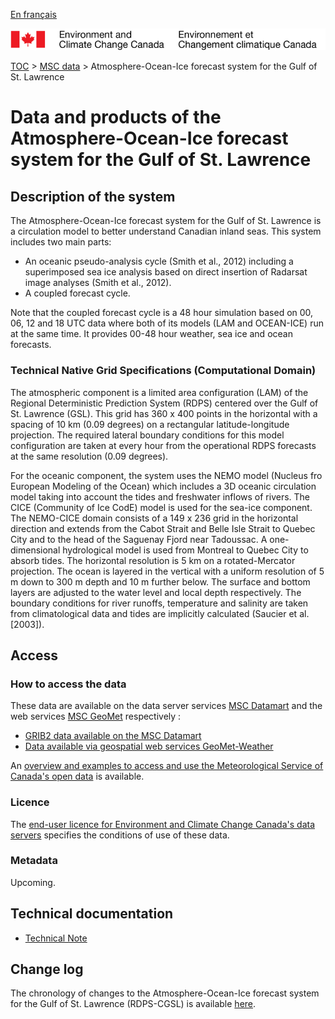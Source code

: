 [En français](readme_rdps-cgsl_fr.md)

![ECCC logo](../../img_eccc-logo.png)

[TOC](../../readme_en.md) > [MSC data](../readme_en.md) > Atmosphere-Ocean-Ice forecast system for the Gulf of St. Lawrence

# Data and products of the Atmosphere-Ocean-Ice forecast system for the Gulf of St. Lawrence

## Description of the system

The Atmosphere-Ocean-Ice forecast system for the Gulf of St. Lawrence is a circulation model to better understand Canadian inland seas. This system includes two main parts:

* An oceanic pseudo-analysis cycle (Smith et al., 2012) including a superimposed sea ice analysis based on direct insertion of Radarsat image analyses (Smith et al., 2012).
* A coupled forecast cycle.

Note that the coupled forecast cycle is a 48 hour simulation based on 00, 06, 12 and 18 UTC data where both of its models (LAM and OCEAN-ICE) run at the same time. It provides 00-48 hour weather, sea ice and ocean forecasts.

### Technical Native Grid Specifications (Computational Domain)

The atmospheric component is a limited area configuration (LAM) of the Regional Deterministic Prediction System (RDPS) centered over the Gulf of St. Lawrence (GSL). This grid has 360 x 400 points in the horizontal with a spacing of 10 km (0.09 degrees) on a rectangular latitude-longitude projection. The required lateral boundary conditions for this model configuration are taken at every hour from the operational RDPS forecasts at the same resolution (0.09 degrees).

For the oceanic component, the system uses the NEMO model (Nucleus fro European Modeling of the Ocean) 
which includes a 3D oceanic circulation model taking into account the tides and freshwater inflows of 
rivers. The CICE (Community of Ice CodE) model is used for the sea-ice component. The NEMO-CICE 
domain consists of a 149 x 236 grid in the horizontal direction and extends from the Cabot Strait 
and Belle Isle Strait to Quebec City and to the head of the Saguenay Fjord near Tadoussac. A 
one-dimensional hydrological model is used from Montreal to Quebec City to absorb tides. The 
horizontal resolution is 5 km on a rotated-Mercator projection. The ocean is layered in the vertical 
with a uniform resolution of 5 m down to 300 m depth and 10 m further below. The surface and bottom 
layers are adjusted to the water level and local depth respectively. The boundary conditions for 
river runoffs, temperature and salinity are taken from climatological data and tides are implicitly 
calculated (Saucier et al. [2003]). 

## Access

### How to access the data

These data are available on the data server services [MSC Datamart](../../msc-datamart/readme_en.md) and the web services [MSC GeoMet](../../msc-geomet/readme_en.md) respectively :

* [GRIB2 data available on the MSC Datamart](readme_rdps-cgsl-datamart_en.md) 
* [Data available via geospatial web services GeoMet-Weather](../../msc-geomet/readme_en.md)

An [overview and examples to access and use the Meteorological Service of Canada's open data](../../usage/readme_en.md) is available.

### Licence

The [end-user licence for Environment and Climate Change Canada's data servers](../../licence/readme_en.md) specifies the conditions of use of these data.


### Metadata

Upcoming.

## Technical documentation

* [Technical Note](https://collaboration.cmc.ec.gc.ca/cmc/CMOI/product_guide/docs/lib/technote_rdps-cgsl_e.pdf)

## Change log

The chronology of changes to the Atmosphere-Ocean-Ice forecast system for the Gulf of St. Lawrence (RDPS-CGSL) is available [here](changelog_rdps-cgsl_en.md).
